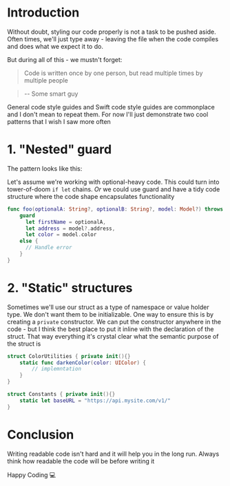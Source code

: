 # Introduction

Without doubt, styling our code properly is not a task to be pushed aside.
Often times, we'll just type away - leaving the file when the code compiles and
does what we expect it to do.

But during all of this - we mustn't forget:
> Code is written once by one person, but read multiple times by multiple people

>-- Some smart guy

General code style guides and Swift code style guides are commonplace
and I don't mean to repeat them. For now I'll just demonstrate two
cool patterns that I wish I saw more often


# 1. "Nested" guard

The pattern looks like this:

Let's assume we're working with optional-heavy code. This could turn into
tower-of-doom `if let` chains. *Or* we could use guard and have a tidy
code structure where the code shape encapsulates functionality

```swift
func foo(optionalA: String?, optionalB: String?, model: Model?) throws {
    guard
      let firstName = optionalA,
      let address = model?.address,
      let color = model.color
    else {
      // Handle error
    }
}
```

# 2. "Static" structures

Sometimes we'll use our struct as a type of namespace or value holder type.
We don't want them to be initializable. One way to ensure this is by
creating a `private` constructor. We can put the constructor anywhere
in the code - but I think the best place to put it inline with the
declaration of the struct. That way everything it's crystal clear what
the semantic purpose of the struct is

```swift
struct ColorUtilities { private init(){}
    static func darkenColor(color: UIColor) {
        // implemntation
    }
}

struct Constants { private init(){}
    static let baseURL = "https://api.mysite.com/v1/"
}
```

# Conclusion

Writing readable code isn't hard and it will help you in the long run.
Always think how readable the code will be before writing it

Happy Coding 💻
